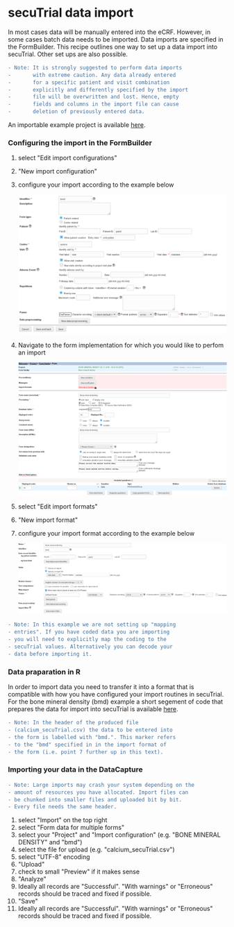 # secuTrial data import

In most cases data will be manually entered into the eCRF. However, in some cases
batch data needs to be imported. Data imports are specified in the FormBuilder.
This recipe outlines one way to set up a data import into secuTrial. Other set ups
are also possible.

```diff
- Note: It is strongly suggested to perform data imports 
-       with extreme caution. Any data already entered 
-       for a specific patient and visit combination 
-       explicitly and differently specified by the import
-       file will be overwritten and lost. Hence, empty 
-       fields and columns in the import file can cause
-       deletion of previously entered data.
```

An importable example project is available [here](https://github.com/SwissClinicalTrialOrganisation/DM_secuTrial_data/blob/master/proj_DEM00_Dev_20180910-1701_BONE_MINERAL_DENSITY.zip).

### Configuring the import in the FormBuilder
1. select "Edit import configurations"
2. "New import configuration"
3. configure your import according to the example below

    ![confimp](fig/config_import.png "confimp")

4. Navigate to the form implementation for which you would like to perfom an import

    ![confimpform](fig/import_format_form.png "confimpform")

5. select "Edit import formats"
6. "New import format"
7. configure your import format according to the example below

    ![impformat](fig/import_format.png "impformat")

```diff
- Note: In this example we are not setting up "mapping 
- entries". If you have coded data you are importing 
- you will need to explicitly map the coding to the 
- secuTrial values. Alternatively you can decode your 
- data before importing it.
```

### Data praparation in R

In order to import data you need to transfer it into a format that is compatible with how you have configured your import routines in secuTrial. For the bone mineral density (bmd) example a short segement of code that prepares the data for import into secuTrial is available [here](https://github.com/SwissClinicalTrialOrganisation/DM_secuTrial_R/blob/master/demo/secuTrial_lib_demo.R#L2-L52).

```diff
- Note: In the header of the produced file 
- (calcium_secuTrial.csv) the data to be entered into
- the form is labelled with "bmd.". This marker refers 
- to the "bmd" specified in in the import format of 
- the form (i.e. point 7 further up in this text).
```

### Importing your data in the DataCapture

```diff
- Note: Large imports may crash your system depending on the
- amount of resources you have allocated. Import files can
- be chunked into smaller files and uploaded bit by bit. 
- Every file needs the same header.
```

1. select "Import" on the top right
2. select "Form data for multiple forms"
3. select your "Project" and "Import configuration" (e.g. "BONE MINERAL DENSITY" and "bmd")
4. select the file for upload (e.g. "calcium_secuTrial.csv")
5. select "UTF-8" encoding
6. "Upload"
7. check to small "Preview" if it makes sense
8. "Analyze"
9. Ideally all records are "Successful". "With warnings" or "Erroneous" records should be traced and fixed if possible.
10. "Save"
11. Ideally all records are "Successful". "With warnings" or "Erroneous" records should be traced and fixed if possible.










